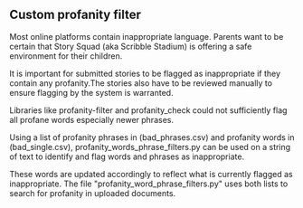 ## Custom profanity filter

Most online platforms contain inappropriate language. Parents want to be certain
that Story Squad (aka Scribble Stadium) is offering a safe environment for their
children.

It is important for submitted stories to be flagged as inappropriate if they 
contain any profanity.The stories also have to be reviewed manually to ensure 
flagging by the system is warranted. 

Libraries like profanity-filter and profanity_check could not sufficiently flag all
profane words especially newer phrases.

Using a list of profanity phrases in (bad_phrases.csv) and profanity words in (bad_single.csv),
profanity_words_phrase_filters.py can be used on a string of text to identify and flag words and phrases as inappropriate.

These words are updated accordingly to reflect what is currently flagged as inappropriate.
The file "profanity_word_phrase_filters.py" uses both lists to search for profanity in uploaded documents.	
 
